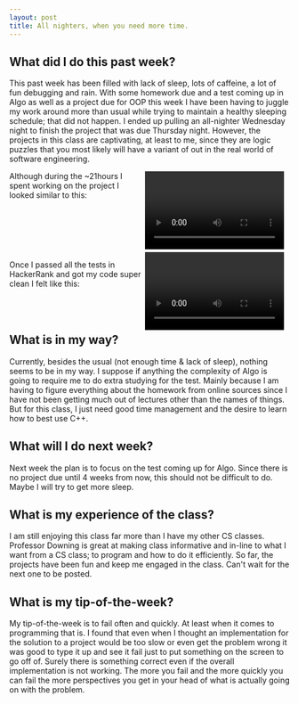 ```yaml
---
layout: post
title: All nighters, when you need more time.
---
```

## What did I do this past week? 
This past week has been filled with lack of sleep, lots of caffeine, a lot of fun debugging and rain. With some homework due and a test coming up in Algo as well as a project due for OOP this week I have been having to juggle my work around more than usual while trying to maintain a healthy sleeping schedule; that did not happen. I ended up pulling an all-nighter Wednesday night to finish the project that was due Thursday night. However, the projects in this class are captivating, at least to me, since they are logic puzzles that you most likely will have a variant of out in the real world of software engineering. 
<div style="width: 100%;float: left;"><div style="float:right;margin:0 10px 5px 0;"><video src="/assets/buzz.mp4" width="250" height="140" loop preload autoplay></video></div>
Although during the ~21hours I spent working on the project I looked similar to this: </div>
<div style="width: 100%;float: left;"><div style="float:right;margin:0 10px 5px 0;"><video src="/assets/win-rocky.mp4" width="250" height="140" loop preload autoplay></video></div>
<p>Once I passed all the tests in HackerRank and got my code super clean I felt like this:</p></div>

## What is in my way?
Currently, besides the usual (not enough time & lack of sleep), nothing seems to be in my way. I suppose if anything the complexity of Algo is going to require me to do extra studying for the test. Mainly because I am having to figure everything about the homework from online sources since I have not been getting much out of lectures other than the names of things. But for this class, I just need good time management and the desire to learn how to best use C++.

## What will I do next week?
Next week the plan is to focus on the test coming up for Algo. Since there is no project due until 4 weeks from now, this should not be difficult to do. Maybe I will try to get more sleep. 

## What is my experience of the class?
I am still enjoying this class far more than I have my other CS classes. Professor Downing is great at making class informative and in-line to what I want from a CS class; to program and how to do it efficiently. So far, the projects have been fun and keep me engaged in the class. Can't wait for the next one to be posted. 

## What is my tip-of-the-week?
My tip-of-the-week is to fail often and quickly. At least when it comes to programming that is. I found that even when I thought an implementation for the solution to a project would be too slow or even get the problem wrong it was good to type it up and see it fail just to put something on the screen to go off of. Surely there is something correct even if the overall implementation is not working. The more you fail and the more quickly you can fail the more perspectives you get in your head of what is actually going on with the problem.